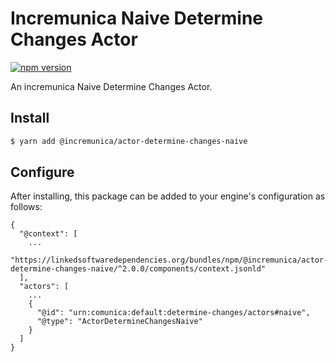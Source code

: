 # Incremunica Naive Determine Changes Actor

[![npm version](https://badge.fury.io/js/@incremunica%2Factor-determine-changes-naive.svg)](https://badge.fury.io/js/@incremunica%2Factor-determine-changes-naive)

An incremunica Naive Determine Changes Actor.

## Install

```bash
$ yarn add @incremunica/actor-determine-changes-naive
```

## Configure

After installing, this package can be added to your engine's configuration as follows:
```text
{
  "@context": [
    ...
    "https://linkedsoftwaredependencies.org/bundles/npm/@incremunica/actor-determine-changes-naive/^2.0.0/components/context.jsonld"
  ],
  "actors": [
    ...
    {
      "@id": "urn:comunica:default:determine-changes/actors#naive",
      "@type": "ActorDetermineChangesNaive"
    }
  ]
}
```
